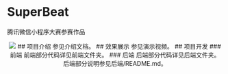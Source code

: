 # SuperBeat
腾讯微信小程序大赛参赛作品<br>
<div align=center><image src="./images/choose.png">
## 项目介绍
参见介绍文档。
## 效果展示
参见演示视频。
## 项目开发
### 前端
前端部分代码详见前端文件夹。
### 后端
后端部分代码详见后端文件夹。后端部分说明参见后端/README.md。
